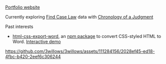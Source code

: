 [Portfolio website](https://jasper-portfolio-seven.vercel.app/)

Currently exploring [Find Case Law](https://caselaw.nationalarchives.gov.uk/) data with [Chronology of a Judgment](https://chronology-of-a-judgment.hobbesfree.io/)

Past interests

- [html-css-export-word](https://github.com/3willows/html-css-export-word), an [npm package](https://www.npmjs.com/package/html-css-export-word) to convert CSS-styled HTML to Word.  [Interactive demo](https://3willows.github.io/html-css-export-word-demo/)

https://github.com/3willows/3willows/assets/111284156/2028ef45-ed18-4fbc-b420-2eef6c306244
